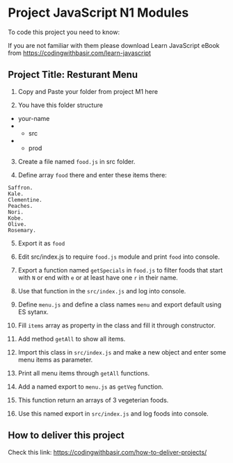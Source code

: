 # Project JavaScript N1 Modules

To code this project you need to know:

If you are not familiar with them please download Learn JavaScript eBook from https://codingwithbasir.com/learn-javascript

## Project Title: Resturant Menu

1. Copy and Paste your folder from project M1 here

2. You have this folder structure

- your-name
- - src
- - prod

3. Create a file named `food.js` in src folder.

4. Define array `food` there and enter these items there:

```
Saffron.
Kale.
Clementine.
Peaches.
Nori.
Kobe.
Olive.
Rosemary.
```

5. Export it as `food`

6. Edit src/index.js to require `food.js` module and print `food` into console.

7. Export a function named `getSpecials` in `food.js` to filter foods that start with `N` or end with `e` or at least have one `r` in their name.

8. Use that function in the `src/index.js` and log into console.

9. Define `menu.js` and define a class names `menu` and export default using ES sytanx.

10. Fill `items` array as property in the class and fill it through constructor.

11. Add method `getAll` to show all items.

12. Import this class in `src/index.js` and make a new object and enter some menu items as parameter.

13. Print all menu items through `getAll` functions.

14. Add a named export to `menu.js` as `getVeg` function.

15. This function return an arrays of 3 vegeterian foods.

16. Use this named export in `src/index.js` and log foods into console.

## How to deliver this project

Check this link: https://codingwithbasir.com/how-to-deliver-projects/
